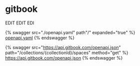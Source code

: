 # gitbook



EDIT EDIT EDI


{% swagger src="./openapi.yaml" path"/" expanded="true" %} 
[openapi.yaml](./openapi.yaml) 
{% endswagger %}


{% swagger src="https://api.gitbook.com/openapi.json" path="/collections/{collectionId}/spaces" method="get" %} https://api.gitbook.com/openapi.json {% endswagger %}
